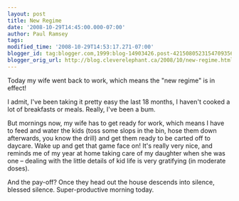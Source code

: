 ```yaml
---
layout: post
title: New Regime
date: '2008-10-29T14:45:00.000-07:00'
author: Paul Ramsey
tags: 
modified_time: '2008-10-29T14:53:17.271-07:00'
blogger_id: tag:blogger.com,1999:blog-14903426.post-4215080523154709356
blogger_orig_url: http://blog.cleverelephant.ca/2008/10/new-regime.html
---
```


Today my wife went back to work, which means the "new regime" is in effect!

I admit, I've been taking it pretty easy the last 18 months, I haven't cooked a lot of breakfasts or meals. Really, I've been a bum.

But mornings now, my wife has to get ready for work, which means I have to feed and water the kids (toss some slops in the bin, hose them down afterwards, you know the drill) and get them ready to be carted off to daycare. Wake up and get that game face on! It's really very nice, and reminds me of my year at home taking care of my daughter when she was one &ndash; dealing with the little details of kid life is very gratifying (in moderate doses).

And the pay-off? Once they head out the house descends into silence, blessed silence. Super-productive morning today.

